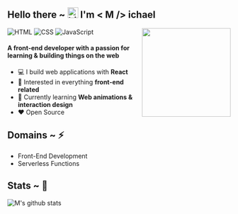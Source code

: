 ## Hello there ~ <img src="https://user-images.githubusercontent.com/1303154/88677602-1635ba80-d120-11ea-84d8-d263ba5fc3c0.gif" width="24px" alt="hi"> I'm < M /> ichael

<img align='right' src='https://user-images.githubusercontent.com/5713670/87202985-820dcb80-c2b6-11ea-9f56-7ec461c497c3.gif' width='200'>

![HTML](https://img.shields.io/badge/HTML-Expert-orange)
![CSS](https://img.shields.io/badge/CSS-Expert-blue)
![JavaScript](https://img.shields.io/badge/JavaScript-Intermediate-yellow)

#### A front-end developer with a passion for learning & building things on the web

-   :computer: I build web applications with **React**
-   :monocle_face: Interested in everything **front-end related**
-   :seedling: Currently learning **Web animations & interaction design**
-   :heart: Open Source


## Domains ~ ⚡
- Front-End Development
- Serverless Functions

## Stats ~ 🚨
![M's github stats](https://github-readme-stats.vercel.app/api?username=00mikhael&show_icons=true&hide_border=true)
